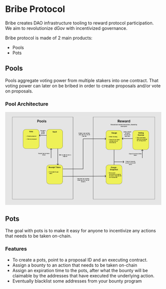 # Bribe Protocol

Bribe creates DAO infrastructure tooling to reward protocol participation. We aim to revolutionize dGov with incentivized governance.

Bribe protocol is made of 2 main products:

- Pools
- Pots

## Pools

Pools aggregate voting power from multiple stakers into one contract. That voting power can later on be bribed in order to create proposals and/or vote on proposals.

### Pool Architecture

![image](./images/Pool.png)

## Pots

The goal with pots is to make it easy for anyone to incentivize any actions that needs to be taken on-chain.

### Features

- To create a pots, point to a proposal ID and an executing contract.
- Assign a bounty to an action that needs to be taken on-chain
- Assign an expiration time to the pots, after what the bounty will be claimable by the addresses that have executed the underlying action.
- Eventually blacklist some addresses from your bounty program
